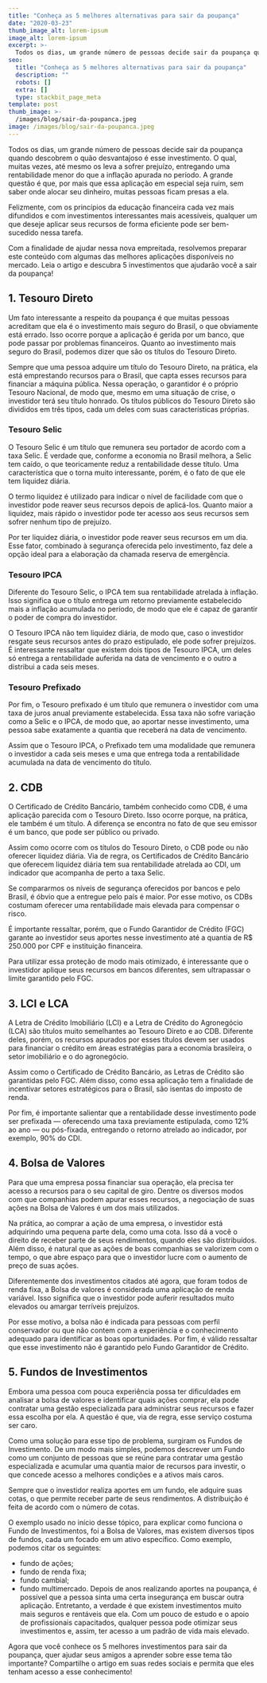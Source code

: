 ```yaml
---
title: "Conheça as 5 melhores alternativas para sair da poupança"
date: "2020-03-23"
thumb_image_alt: lorem-ipsum
image_alt: lorem-ipsum
excerpt: >-
  Todos os dias, um grande número de pessoas decide sair da poupança quando descobrem o quão desvantajoso é esse investimento. O qual, muitas vezes, até mesmo os leva a sofrer prejuízo, entregando uma rentabilidade menor do que a inflação apurada no período. A grande questão é que, por mais que essa aplicação em especial seja ruim, sem saber onde alocar seu dinheiro, muitas pessoas ficam presas a ela.
seo:
  title: "Conheça as 5 melhores alternativas para sair da poupança"
  description: ""
  robots: []
  extra: []
  type: stackbit_page_meta
template: post
thumb_image: >-
  /images/blog/sair-da-poupanca.jpeg
image: /images/blog/sair-da-poupanca.jpeg
---
```


Todos os dias, um grande número de pessoas decide sair da poupança quando descobrem o quão desvantajoso é esse investimento. O qual, muitas vezes, até mesmo os leva a sofrer prejuízo, entregando uma rentabilidade menor do que a inflação apurada no período. A grande questão é que, por mais que essa aplicação em especial seja ruim, sem saber onde alocar seu dinheiro, muitas pessoas ficam presas a ela.

Felizmente, com os princípios da educação financeira cada vez mais difundidos e com investimentos interessantes mais acessíveis, qualquer um que deseje aplicar seus recursos de forma eficiente pode ser bem-sucedido nessa tarefa.

Com a finalidade de ajudar nessa nova empreitada, resolvemos preparar este conteúdo com algumas das melhores aplicações disponíveis no mercado. Leia o artigo e descubra 5 investimentos que ajudarão você a sair da poupança!

## 1. Tesouro Direto

Um fato interessante a respeito da poupança é que muitas pessoas acreditam que ela é o investimento mais seguro do Brasil, o que obviamente está errado. Isso ocorre porque a aplicação é gerida por um banco, que pode passar por problemas financeiros. Quanto ao investimento mais seguro do Brasil, podemos dizer que são os títulos do Tesouro Direto.

Sempre que uma pessoa adquire um título do Tesouro Direto, na prática, ela está emprestando recursos para o Brasil, que capta esses recursos para financiar a máquina pública. Nessa operação, o garantidor é o próprio Tesouro Nacional, de modo que, mesmo em uma situação de crise, o investidor terá seu título honrado. Os títulos públicos do Tesouro Direto são divididos em três tipos, cada um deles com suas características próprias.

### Tesouro Selic

O Tesouro Selic é um título que remunera seu portador de acordo com a taxa Selic. É verdade que, conforme a economia no Brasil melhora, a Selic tem caído, o que teoricamente reduz a rentabilidade desse título. Uma característica que o torna muito interessante, porém, é o fato de que ele tem liquidez diária.

O termo liquidez é utilizado para indicar o nível de facilidade com que o investidor pode reaver seus recursos depois de aplicá-los. Quanto maior a liquidez, mais rápido o investidor pode ter acesso aos seus recursos sem sofrer nenhum tipo de prejuízo.

Por ter liquidez diária, o investidor pode reaver seus recursos em um dia. Esse fator, combinado à segurança oferecida pelo investimento, faz dele a opção ideal para a elaboração da chamada reserva de emergência.

### Tesouro IPCA

Diferente do Tesouro Selic, o IPCA tem sua rentabilidade atrelada à inflação. Isso significa que o título entrega um retorno previamente estabelecido mais a inflação acumulada no período, de modo que ele é capaz de garantir o poder de compra do investidor.

O Tesouro IPCA não tem liquidez diária, de modo que, caso o investidor resgate seus recursos antes do prazo estipulado, ele pode sofrer prejuízos. É interessante ressaltar que existem dois tipos de Tesouro IPCA, um deles só entrega a rentabilidade auferida na data de vencimento e o outro a distribui a cada seis meses.

### Tesouro Prefixado

Por fim, o Tesouro prefixado é um título que remunera o investidor com uma taxa de juros anual previamente estabelecida. Essa taxa não sofre variação como a Selic e o IPCA, de modo que, ao aportar nesse investimento, uma pessoa sabe exatamente a quantia que receberá na data de vencimento.

Assim que o Tesouro IPCA, o Prefixado tem uma modalidade que remunera o investidor a cada seis meses e uma que entrega toda a rentabilidade acumulada na data de vencimento do título.

## 2. CDB

O Certificado de Crédito Bancário, também conhecido como CDB, é uma aplicação parecida com o Tesouro Direto. Isso ocorre porque, na prática, ele também é um título. A diferença se encontra no fato de que seu emissor é um banco, que pode ser público ou privado.

Assim como ocorre com os títulos do Tesouro Direto, o CDB pode ou não oferecer liquidez diária. Via de regra, os Certificados de Crédito Bancário que oferecem liquidez diária tem sua rentabilidade atrelada ao CDI, um indicador que acompanha de perto a taxa Selic.

Se compararmos os níveis de segurança oferecidos por bancos e pelo Brasil, é óbvio que a entregue pelo país é maior. Por esse motivo, os CDBs costumam oferecer uma rentabilidade mais elevada para compensar o risco.

É importante ressaltar, porém, que o Fundo Garantidor de Crédito (FGC) garante ao investidor seus aportes nesse investimento até a quantia de R$ 250.000 por CPF e instituição financeira.

Para utilizar essa proteção de modo mais otimizado, é interessante que o investidor aplique seus recursos em bancos diferentes, sem ultrapassar o limite garantido pelo FGC.

## 3. LCI e LCA

A Letra de Crédito Imobiliário (LCI) e a Letra de Crédito do Agronegócio (LCA) são títulos muito semelhantes ao Tesouro Direto e ao CDB. Diferente deles, porém, os recursos apurados por esses títulos devem ser usados para financiar o crédito em áreas estratégias para a economia brasileira, o setor imobiliário e o do agronegócio.

Assim como o Certificado de Crédito Bancário, as Letras de Crédito são garantidas pelo FGC. Além disso, como essa aplicação tem a finalidade de incentivar setores estratégicos para o Brasil, são isentas do imposto de renda.

Por fim, é importante salientar que a rentabilidade desse investimento pode ser prefixada — oferecendo uma taxa previamente estipulada, como 12% ao ano — ou pós-fixada, entregando o retorno atrelado ao indicador, por exemplo, 90% do CDI.

## 4. Bolsa de Valores

Para que uma empresa possa financiar sua operação, ela precisa ter acesso a recursos para o seu capital de giro. Dentre os diversos modos com que companhias podem apurar esses recursos, a negociação de suas ações na Bolsa de Valores é um dos mais utilizados.

Na prática, ao comprar a ação de uma empresa, o investidor está adquirindo uma pequena parte dela, como uma cota. Isso dá a você o direito de receber parte de seus rendimentos, quando eles são distribuídos. Além disso, é natural que as ações de boas companhias se valorizem com o tempo, o que abre espaço para que o investidor lucre com o aumento de preço de suas ações.

Diferentemente dos investimentos citados até agora, que foram todos de renda fixa, a Bolsa de valores é considerada uma aplicação de renda variável. Isso significa que o investidor pode auferir resultados muito elevados ou amargar terríveis prejuízos.

Por esse motivo, a bolsa não é indicada para pessoas com perfil conservador ou que não contem com a experiência e o conhecimento adequado para identificar as boas oportunidades. Por fim, é válido ressaltar que esse investimento não é garantido pelo Fundo Garantidor de Crédito.

## 5. Fundos de Investimentos

Embora uma pessoa com pouca experiência possa ter dificuldades em analisar a bolsa de valores e identificar quais ações comprar, ela pode contratar uma gestão especializada para administrar seus recursos e fazer essa escolha por ela. A questão é que, via de regra, esse serviço costuma ser caro.

Como uma solução para esse tipo de problema, surgiram os Fundos de Investimento. De um modo mais simples, podemos descrever um Fundo como um conjunto de pessoas que se reúne para contratar uma gestão especializada e acumular uma quantia maior de recursos para investir, o que concede acesso a melhores condições e a ativos mais caros.

Sempre que o investidor realiza aportes em um fundo, ele adquire suas cotas, o que permite receber parte de seus rendimentos. A distribuição é feita de acordo com o número de cotas.

O exemplo usado no início desse tópico, para explicar como funciona o Fundo de Investimentos, foi a Bolsa de Valores, mas existem diversos tipos de fundos, cada um focado em um ativo específico. Como exemplo, podemos citar os seguintes:

- fundo de ações;
- fundo de renda fixa;
- fundo cambial;
- fundo multimercado.
  Depois de anos realizando aportes na poupança, é possível que a pessoa sinta uma certa insegurança em buscar outra aplicação. Entretanto, a verdade é que existem investimentos muito mais seguros e rentáveis que ela. Com um pouco de estudo e o apoio de profissionais capacitados, qualquer pessoa pode otimizar seus investimentos e, assim, ter acesso a um padrão de vida mais elevado.

Agora que você conhece os 5 melhores investimentos para sair da poupança, quer ajudar seus amigos a aprender sobre esse tema tão importante? Compartilhe o artigo em suas redes sociais e permita que eles tenham acesso a esse conhecimento!

